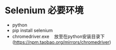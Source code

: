 # Selenium 必要环境
* python
* pip install selenium
* chromedriver.exe&nbsp;&nbsp;&nbsp;&nbsp;放至在python安装目录下 (https://npm.taobao.org/mirrors/chromedriver)
